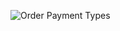 ![Order   Payment Types](https://user-images.githubusercontent.com/53467308/190988496-6e11a135-6ef0-457d-81fe-3a6fc08307c6.png)
